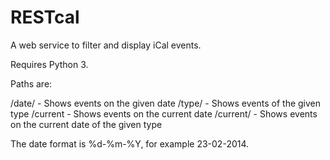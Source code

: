 RESTcal
=======

A web service to filter and display iCal events.

Requires Python 3. 

Paths are:

  /date/<date> - Shows events on the given date
  /type/<type> - Shows events of the given type 
  /current - Shows events on the current date
  /current/<type> - Shows events on the current date of the given type
  
The date format is %d-%m-%Y, for example 23-02-2014.
